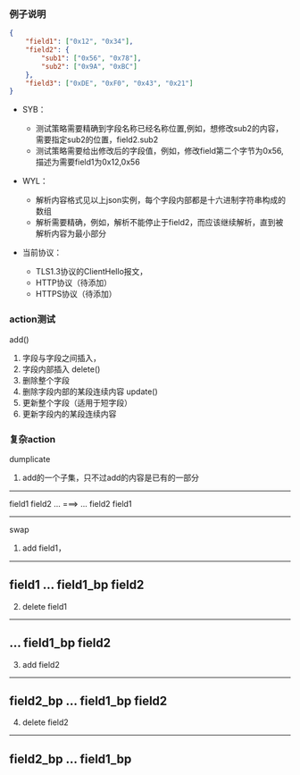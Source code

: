 ### 例子说明
```json
{
    "field1": ["0x12", "0x34"],
    "field2": {
        "sub1": ["0x56", "0x78"],
        "sub2": ["0x9A", "0xBC"]
    },
    "field3": ["0xDE", "0xF0", "0x43", "0x21"]
}
```

- SYB：
    + 测试策略需要精确到字段名称已经名称位置,例如，想修改sub2的内容，需要指定sub2的位置，field2.sub2
    + 测试策略需要给出修改后的字段值，例如，修改field第二个字节为0x56,描述为需要field1为0x12,0x56

- WYL：
    + 解析内容格式见以上json实例，每个字段内部都是十六进制字符串构成的数组
    + 解析需要精确，例如，解析不能停止于field2，而应该继续解析，直到被解析内容为最小部分


- 当前协议：
    + TLS1.3协议的ClientHello报文，
    + HTTP协议（待添加）
    + HTTPS协议（待添加）

### action测试
add()
1. 字段与字段之间插入，
2. 字段内部插入
delete()
1. 删除整个字段
2. 删除字段内部的某段连续内容
update()
1. 更新整个字段（适用于短字段）
2. 更新字段内的某段连续内容



### 复杂action
dumplicate
1. add的一个子集，只不过add的内容是已有的一部分


----------          ----------
field1              field2
...           ===>  ...
field2              field1
----------          ----------
swap
1. add field1，
----------
field1
...
field1_bp
field2
----------
2. delete field1
----------

...
field1_bp
field2
----------
3. add field2
----------
field2_bp
...
field1_bp
field2
----------
4. delete field2
----------
field2_bp
...
field1_bp
----------